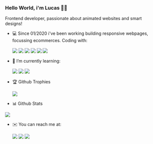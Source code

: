 ### Hello World, i'm Lucas 🤘🏻
Frontend developer, passionate about animated websites and smart designs!

- 💻  Since 01/2020 i've been working building responsive webpages, focussing ecommerces. Coding with:<br><br>
  <img src="https://img.shields.io/badge/HTML5-E34F26?style=for-the-badge&logo=html5&logoColor=white">
  <img src="https://img.shields.io/badge/CSS3-1572B6?style=for-the-badge&logo=css3&logoColor=white">
  <img src="https://img.shields.io/badge/JavaScript-323330?style=for-the-badge&logo=javascript&logoColor=F7DF1E">
  <img src="https://img.shields.io/badge/React-20232A?style=for-the-badge&logo=react&logoColor=61DAFB">
  <img src="https://img.shields.io/badge/Sass-CC6699?style=for-the-badge&logo=sass&logoColor=white">
  <img src="https://img.shields.io/badge/jQuery-0769AD?style=for-the-badge&logo=jquery&logoColor=white">

- 🌱  I’m currently learning:<br><br>
  <img src="https://img.shields.io/badge/React-20232A?style=for-the-badge&logo=react&logoColor=61DAFB">
  <img src="https://img.shields.io/badge/React_Native-20232A?style=for-the-badge&logo=react&logoColor=61DAFB">
  <img src="https://img.shields.io/badge/Java-ED8B00?style=for-the-badge&logo=java&logoColor=white">


- 🏆  Github Trophies<br><br>
   <img src="https://github-profile-trophy.vercel.app/?username=luscalvesz&title=Followers,Stars,Commit,Repositories&theme=gruvbox&margin-w=15" >

- 📊  Github Stats<br>
<img  src="https://github-readme-stats.vercel.app/api?username=luscalvesz&show_icons=true&theme=dark&include_all_commits=true&count_private=true&hide=issues"/>

- ✉️  You can reach me at:<br><br>
<a href="lucas.a.pereira05@gmail.com" target="_blank"><img src="https://img.shields.io/badge/Gmail-D14836?style=for-the-badge&logo=gmail&logoColor=white"></a>
<a href="https://codepen.io/Luscalves" target="_blank"><img src="https://img.shields.io/badge/Codepen-000000?style=for-the-badge&logo=codepen&logoColor=white"></a>
<a href="https://www.linkedin.com/in/lucas-alves-pereira/" target="_blank"><img src="https://img.shields.io/badge/LinkedIn-0077B5?style=for-the-badge&logo=linkedin&logoColor=white"></a>
<br>
